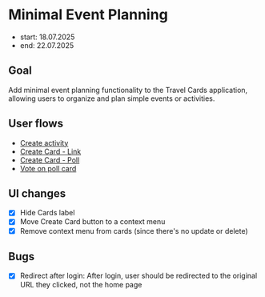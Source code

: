 # Minimal Event Planning

- start: 18.07.2025
- end: 22.07.2025

## Goal

Add minimal event planning functionality to the Travel Cards application, allowing users to organize and plan simple events or activities.

## User flows

- [Create activity](../flows/create-activity.md)
- [Create Card - Link](../flows/create-card-link.md)
- [Create Card - Poll](../flows/create-card-poll.md)
- [Vote on poll card](../flows/vote-on-poll-card.md)

## UI changes

- [x] Hide Cards label
- [x] Move Create Card button to a context menu
- [x] Remove context menu from cards (since there's no update or delete)

## Bugs

- [x] Redirect after login: After login, user should be redirected to the original URL they clicked, not the home page
